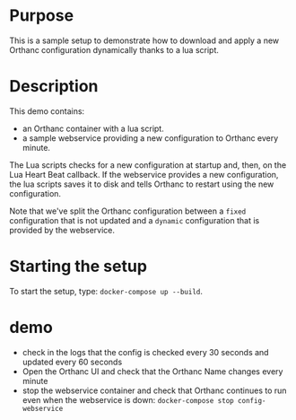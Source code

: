 # Purpose

This is a sample setup to demonstrate how to download and apply a new Orthanc configuration dynamically
thanks to a lua script.

# Description

This demo contains:

- an Orthanc container with a lua script.
- a sample webservice providing a new configuration to Orthanc every minute.

The Lua scripts checks for a new configuration at startup and, then, on the Lua Heart Beat callback.
If the webservice provides a new configuration, the lua scripts saves it to disk and tells Orthanc
to restart using the new configuration.

Note that we've split the Orthanc configuration between a `fixed` configuration that is not updated
and a `dynamic` configuration that is provided by the webservice.


# Starting the setup

To start the setup, type: `docker-compose up --build`.

# demo

- check in the logs that the config is checked every 30 seconds and updated every 60 seconds
- Open the Orthanc UI and check that the Orthanc Name changes every minute
- stop the webservice container and check that Orthanc continues to run even when the webservice is down: `docker-compose stop config-webservice`
